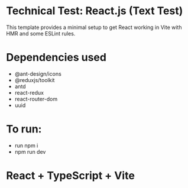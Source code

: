 # Technical Test: React.js (Text Test)

This template provides a minimal setup to get React working in Vite with HMR and some ESLint rules.

# Dependencies used
- @ant-design/icons
- @reduxjs/toolkit
- antd
- react-redux
- react-router-dom
- uuid

# To run:
-  run npm i
- npm run dev

# React + TypeScript + Vite